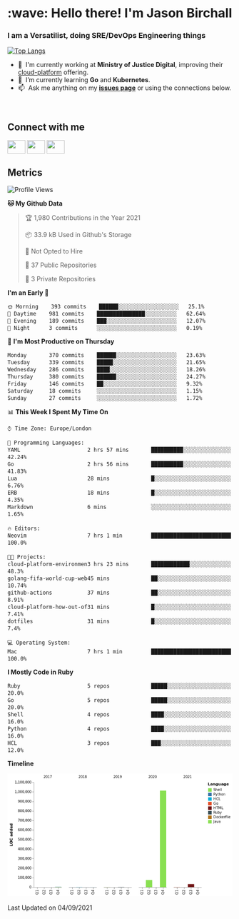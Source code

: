 <h1 align="left" id="jason-title">:wave: Hello there! I'm Jason Birchall</h1>
<h3 align="left">I am a Versatilist, doing SRE/DevOps Engineering things</h3>

[![Top Langs](https://github-readme-stats.vercel.app/api?username=jasonBirchall&show_icons=true&count_private=true&include_all_commits=true&theme=gruvbox)](https://github.com/anuraghazra/github-readme-stats)

- :office: &nbsp;I'm currently working at **Ministry of Justice Digital**, improving their [cloud-platform](https://github.com/ministryofjustice/cloud-platform) offering.
- :seedling: &nbsp;I’m currently learning **Go** and **Kubernetes**.
- :mailbox: &nbsp;Ask me anything on my **[issues page]** or using the connections below.


<br>

<h2>Connect with me</h2>
<p>
<a href="https://twitter.com/jsonBirchall" target="blank"><img align="center" src="https://cdn.jsdelivr.net/npm/simple-icons@3.0.1/icons/twitter.svg" alt="" height="30" width="40" /></a>
<a href="https://keybase.io/json0" target="blank"><img align="center" src="https://cdn.jsdelivr.net/npm/simple-icons@3.0.1/icons/keybase.svg" alt="" height="30" width="40" /></a>
<a href="https://www.reddit.com/user/kakorate" target="blank"><img align="center" src="https://cdn.jsdelivr.net/npm/simple-icons@3.0.1/icons/reddit.svg" alt="" height="30" width="40" /></a>
</p>

<h2>Metrics</h2>

<!--START_SECTION:waka-->
![Profile Views](http://img.shields.io/badge/Profile%20Views-0-blue)

**🐱 My Github Data** 

> 🏆 1,980 Contributions in the Year 2021
 > 
> 📦 33.9 kB Used in Github's Storage 
 > 
> 🚫 Not Opted to Hire
 > 
> 📜 37 Public Repositories 
 > 
> 🔑 3 Private Repositories  
 > 
**I'm an Early 🐤** 

```text
🌞 Morning    393 commits    ██████░░░░░░░░░░░░░░░░░░░   25.1% 
🌆 Daytime    981 commits    ███████████████░░░░░░░░░░   62.64% 
🌃 Evening    189 commits    ███░░░░░░░░░░░░░░░░░░░░░░   12.07% 
🌙 Night      3 commits      ░░░░░░░░░░░░░░░░░░░░░░░░░   0.19%

```
📅 **I'm Most Productive on Thursday** 

```text
Monday       370 commits    ██████░░░░░░░░░░░░░░░░░░░   23.63% 
Tuesday      339 commits    █████░░░░░░░░░░░░░░░░░░░░   21.65% 
Wednesday    286 commits    ████░░░░░░░░░░░░░░░░░░░░░   18.26% 
Thursday     380 commits    ██████░░░░░░░░░░░░░░░░░░░   24.27% 
Friday       146 commits    ██░░░░░░░░░░░░░░░░░░░░░░░   9.32% 
Saturday     18 commits     ░░░░░░░░░░░░░░░░░░░░░░░░░   1.15% 
Sunday       27 commits     ░░░░░░░░░░░░░░░░░░░░░░░░░   1.72%

```


📊 **This Week I Spent My Time On** 

```text
⌚︎ Time Zone: Europe/London

💬 Programming Languages: 
YAML                     2 hrs 57 mins       ██████████░░░░░░░░░░░░░░░   42.24% 
Go                       2 hrs 56 mins       ██████████░░░░░░░░░░░░░░░   41.83% 
Lua                      28 mins             █░░░░░░░░░░░░░░░░░░░░░░░░   6.76% 
ERB                      18 mins             █░░░░░░░░░░░░░░░░░░░░░░░░   4.35% 
Markdown                 6 mins              ░░░░░░░░░░░░░░░░░░░░░░░░░   1.65%

🔥 Editors: 
Neovim                   7 hrs 1 min         █████████████████████████   100.0%

🐱‍💻 Projects: 
cloud-platform-environmen3 hrs 23 mins       ████████████░░░░░░░░░░░░░   48.3% 
golang-fifa-world-cup-web45 mins             ██░░░░░░░░░░░░░░░░░░░░░░░   10.74% 
github-actions           37 mins             ██░░░░░░░░░░░░░░░░░░░░░░░   8.91% 
cloud-platform-how-out-of31 mins             █░░░░░░░░░░░░░░░░░░░░░░░░   7.41% 
dotfiles                 31 mins             █░░░░░░░░░░░░░░░░░░░░░░░░   7.4%

💻 Operating System: 
Mac                      7 hrs 1 min         █████████████████████████   100.0%

```

**I Mostly Code in Ruby** 

```text
Ruby                     5 repos             █████░░░░░░░░░░░░░░░░░░░░   20.0% 
Go                       5 repos             █████░░░░░░░░░░░░░░░░░░░░   20.0% 
Shell                    4 repos             ████░░░░░░░░░░░░░░░░░░░░░   16.0% 
Python                   4 repos             ████░░░░░░░░░░░░░░░░░░░░░   16.0% 
HCL                      3 repos             ███░░░░░░░░░░░░░░░░░░░░░░   12.0%

```


**Timeline**

![Chart not found](https://raw.githubusercontent.com/jasonBirchall/jasonBirchall/main/charts/bar_graph.png) 


 Last Updated on 04/09/2021
<!--END_SECTION:waka-->

<!-- links -->

[issues page]: https://github.com/jasonBirchall/jasonBirchall/issues "jasonBirchall/issues"
